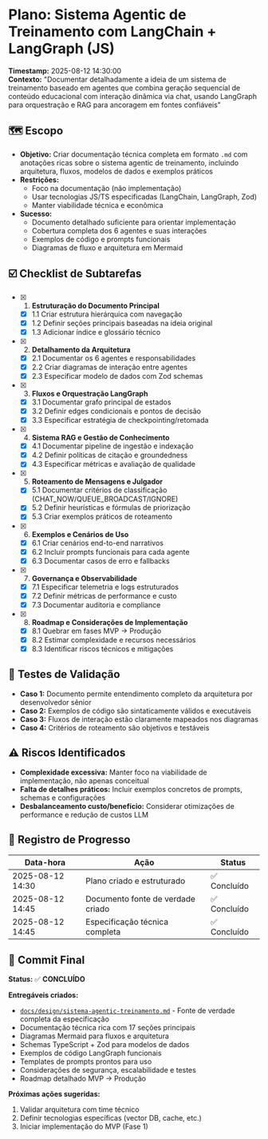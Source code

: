 # Plano: Sistema Agentic de Treinamento com LangChain + LangGraph (JS)
**Timestamp:** 2025-08-12 14:30:00  
**Contexto:** "Documentar detalhadamente a ideia de um sistema de treinamento baseado em agentes que combina geração sequencial de conteúdo educacional com interação dinâmica via chat, usando LangGraph para orquestração e RAG para ancoragem em fontes confiáveis"

## 🗺️ Escopo
- **Objetivo:** Criar documentação técnica completa em formato `.md` com anotações ricas sobre o sistema agentic de treinamento, incluindo arquitetura, fluxos, modelos de dados e exemplos práticos
- **Restrições:** 
  - Foco na documentação (não implementação)
  - Usar tecnologias JS/TS especificadas (LangChain, LangGraph, Zod)
  - Manter viabilidade técnica e econômica
- **Sucesso:** 
  - Documento detalhado suficiente para orientar implementação
  - Cobertura completa dos 6 agentes e suas interações
  - Exemplos de código e prompts funcionais
  - Diagramas de fluxo e arquitetura em Mermaid

## ☑️ Checklist de Subtarefas
- [x] 1. **Estruturação do Documento Principal**
  - [x] 1.1 Criar estrutura hierárquica com navegação
  - [x] 1.2 Definir seções principais baseadas na ideia original
  - [x] 1.3 Adicionar índice e glossário técnico
- [x] 2. **Detalhamento da Arquitetura**
  - [x] 2.1 Documentar os 6 agentes e responsabilidades
  - [x] 2.2 Criar diagramas de interação entre agentes
  - [x] 2.3 Especificar modelo de dados com Zod schemas
- [x] 3. **Fluxos e Orquestração LangGraph**
  - [x] 3.1 Documentar grafo principal de estados
  - [x] 3.2 Definir edges condicionais e pontos de decisão
  - [x] 3.3 Especificar estratégia de checkpointing/retomada
- [x] 4. **Sistema RAG e Gestão de Conhecimento**
  - [x] 4.1 Documentar pipeline de ingestão e indexação
  - [x] 4.2 Definir políticas de citação e groundedness
  - [x] 4.3 Especificar métricas e avaliação de qualidade
- [x] 5. **Roteamento de Mensagens e Julgador**
  - [x] 5.1 Documentar critérios de classificação (CHAT_NOW/QUEUE_BROADCAST/IGNORE)
  - [x] 5.2 Definir heurísticas e fórmulas de priorização
  - [x] 5.3 Criar exemplos práticos de roteamento
- [x] 6. **Exemplos e Cenários de Uso**
  - [x] 6.1 Criar cenários end-to-end narrativos
  - [x] 6.2 Incluir prompts funcionais para cada agente
  - [x] 6.3 Documentar casos de erro e fallbacks
- [x] 7. **Governança e Observabilidade**
  - [x] 7.1 Especificar telemetria e logs estruturados
  - [x] 7.2 Definir métricas de performance e custo
  - [x] 7.3 Documentar auditoria e compliance
- [x] 8. **Roadmap e Considerações de Implementação**
  - [x] 8.1 Quebrar em fases MVP → Produção
  - [x] 8.2 Estimar complexidade e recursos necessários
  - [x] 8.3 Identificar riscos técnicos e mitigações

## 🧪 Testes de Validação
- **Caso 1:** Documento permite entendimento completo da arquitetura por desenvolvedor sênior
- **Caso 2:** Exemplos de código são sintaticamente válidos e executáveis
- **Caso 3:** Fluxos de interação estão claramente mapeados nos diagramas
- **Caso 4:** Critérios de roteamento são objetivos e testáveis

## ⚠️ Riscos Identificados
- **Complexidade excessiva:** Manter foco na viabilidade de implementação, não apenas conceitual
- **Falta de detalhes práticos:** Incluir exemplos concretos de prompts, schemas e configurações
- **Desbalanceamento custo/benefício:** Considerar otimizações de performance e redução de custos LLM

## 📌 Registro de Progresso
| Data-hora | Ação | Status |
|-----------|------|---------|
| 2025-08-12 14:30 | Plano criado e estruturado | ✅ Concluído |
| 2025-08-12 14:45 | Documento fonte de verdade criado | ✅ Concluído |
| 2025-08-12 14:45 | Especificação técnica completa | ✅ Concluído |

## 💾 Commit Final
**Status:** ✅ **CONCLUÍDO**

**Entregáveis criados:**
- [`docs/design/sistema-agentic-treinamento.md`](../docs/design/sistema-agentic-treinamento.md) - Fonte de verdade completa da especificação
- Documentação técnica rica com 17 seções principais
- Diagramas Mermaid para fluxos e arquitetura  
- Schemas TypeScript + Zod para modelos de dados
- Exemplos de código LangGraph funcionais
- Templates de prompts prontos para uso
- Considerações de segurança, escalabilidade e testes
- Roadmap detalhado MVP → Produção

**Próximas ações sugeridas:**
1. Validar arquitetura com time técnico
2. Definir tecnologias específicas (vector DB, cache, etc.)
3. Iniciar implementação do MVP (Fase 1)
